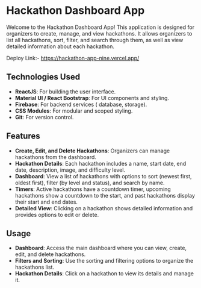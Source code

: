 # Hackathon Dashboard App

Welcome to the Hackathon Dashboard App! This application is designed for organizers to create, manage, and view hackathons. It allows organizers to list all hackathons, sort, filter, and search through them, as well as view detailed information about each hackathon.

Deploy Link:- https://hackathon-app-nine.vercel.app/ 

## Technologies Used

- **ReactJS**: For building the user interface.
- **Material UI / React Bootstrap**: For UI components and styling.
- **Firebase**: For backend services ( database, storage).
- **CSS Modules**: For modular and scoped styling.
- **Git**: For version control.

## Features

- **Create, Edit, and Delete Hackathons**: Organizers can manage hackathons from the dashboard.
- **Hackathon Details**: Each hackathon includes a name, start date, end date, description, image, and difficulty level.
- **Dashboard**: View a list of hackathons with options to sort (newest first, oldest first), filter (by level and status), and search by name.
- **Timers**: Active hackathons have a countdown timer, upcoming hackathons show a countdown to the start, and past hackathons display their start and end dates.
- **Detailed View**: Clicking on a hackathon shows detailed information and provides options to edit or delete.

## Usage

- **Dashboard**: Access the main dashboard where you can view, create, edit, and delete hackathons.
- **Filters and Sorting**: Use the sorting and filtering options to organize the hackathons list.
- **Hackathon Details**: Click on a hackathon to view its details and manage it.
